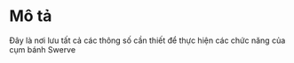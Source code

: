 # Mô tả

Đây là nơi lưu tất cả các thông số cần thiết để thực hiện các chức năng của cụm bánh Swerve